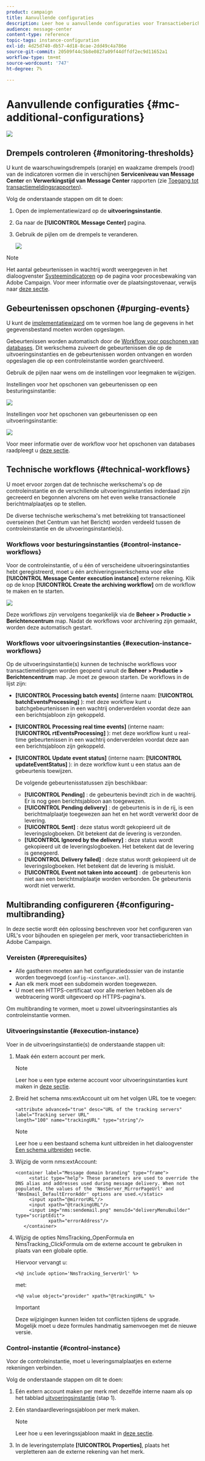 ```yaml
---
product: campaign
title: Aanvullende configuraties
description: Leer hoe u aanvullende configuraties voor Transactieberichten in Adobe Campaign Classic instelt.
audience: message-center
content-type: reference
topic-tags: instance-configuration
exl-id: 4d25d740-db57-4d18-8cae-2dd49c4a786e
source-git-commit: 20509f44c5b8e0827a09f44dffdf2ec9d11652a1
workflow-type: tm+mt
source-wordcount: '747'
ht-degree: 7%

---
```


# Aanvullende configuraties {#mc-additional-configurations}

![](../../assets/v7-only.svg)

## Drempels controleren {#monitoring-thresholds}

U kunt de waarschuwingsdrempels (oranje) en waakzame drempels (rood) van de indicatoren vormen die in verschijnen **Serviceniveau van Message Center** en **Verwerkingstijd van Message Center** rapporten (zie [Toegang tot transactiemeldingsrapporten](../../message-center/using/about-transactional-messaging-reports.md)).

Volg de onderstaande stappen om dit te doen:

1. Open de implementatiewizard op de **uitvoeringsinstantie**.

1. Ga naar de **[!UICONTROL Message Center]** pagina.

1. Gebruik de pijlen om de drempels te veranderen.

   ![](assets/messagecenter_monitor_events_001.png)

>[!NOTE]
>
>Het aantal gebeurtenissen in wachtrij wordt weergegeven in het dialoogvenster [Systeemindicatoren](../../production/using/monitoring-processes.md#system-indicators) op de pagina voor procesbewaking van Adobe Campaign. Voor meer informatie over de plaatsingstovenaar, verwijs naar [deze sectie](../../installation/using/deploying-an-instance.md#deployment-wizard).

## Gebeurtenissen opschonen {#purging-events}

U kunt de [implementatiewizard](../../production/using/database-cleanup-workflow.md#deployment-wizard) om te vormen hoe lang de gegevens in het gegevensbestand moeten worden opgeslagen.

Gebeurtenissen worden automatisch door de [Workflow voor opschonen van databases](../../production/using/database-cleanup-workflow.md). Dit werkschema zuiveert de gebeurtenissen die op de uitvoeringsinstanties en de gebeurtenissen worden ontvangen en worden opgeslagen die op een controleinstantie worden gearchiveerd.

Gebruik de pijlen naar wens om de instellingen voor leegmaken te wijzigen.

Instellingen voor het opschonen van gebeurtenissen op een besturingsinstantie:

![](assets/messagecenter_delete_events_001.png)

Instellingen voor het opschonen van gebeurtenissen op een uitvoeringsinstantie:

![](assets/messagecenter_delete_events_002.png)

Voor meer informatie over de workflow voor het opschonen van databases raadpleegt u [deze sectie](../../production/using/database-cleanup-workflow.md).


## Technische workflows {#technical-workflows}

U moet ervoor zorgen dat de technische werkschema&#39;s op de controleinstantie en de verschillende uitvoeringsinstanties inderdaad zijn gecreeerd en begonnen alvorens om het even welke transactionele berichtmalplaatjes op te stellen.

De diverse technische werkschema&#39;s met betrekking tot transactioneel overseinen (het Centrum van het Bericht) worden verdeeld tussen de controleinstantie en de uitvoeringsinstantie(s).

### Workflows voor besturingsinstanties {#control-instance-workflows}

Voor de controleinstantie, of u één of verscheidene uitvoeringsinstanties hebt geregistreerd, moet u één archiveringswerkschema voor elke **[!UICONTROL Message Center execution instance]** externe rekening. Klik op de knop **[!UICONTROL Create the archiving workflow]** om de workflow te maken en te starten.

![](assets/messagecenter_archiving_002.png)

Deze workflows zijn vervolgens toegankelijk via de **Beheer > Productie > Berichtencentrum** map. Nadat de workflows voor archivering zijn gemaakt, worden deze automatisch gestart.

<!--**Minimal architecture**

Once the control and execution modules are installed on the same instance, you must create the archiving workflow using the deployment wizard. Click the **[!UICONTROL Create the archiving workflow]** button to create and start the workflow.

![](assets/messagecenter_archiving_001.png)-->

### Workflows voor uitvoeringsinstanties {#execution-instance-workflows}

Op de uitvoeringsinstantie(s) kunnen de technische workflows voor transactiemeldingen worden geopend vanuit de **Beheer > Productie > Berichtencentrum** map. Je moet ze gewoon starten. De workflows in de lijst zijn:

* **[!UICONTROL Processing batch events]** (interne naam: **[!UICONTROL batchEventsProcessing]** ): met deze workflow kunt u batchgebeurtenissen in een wachtrij onderverdelen voordat deze aan een berichtsjabloon zijn gekoppeld.
* **[!UICONTROL Processing real time events]** (interne naam: **[!UICONTROL rtEventsProcessing]** ): met deze workflow kunt u real-time gebeurtenissen in een wachtrij onderverdelen voordat deze aan een berichtsjabloon zijn gekoppeld.
* **[!UICONTROL Update event status]** (interne naam: **[!UICONTROL updateEventStatus]** ): in deze workflow kunt u een status aan de gebeurtenis toewijzen.

   De volgende gebeurtenisstatussen zijn beschikbaar:

   * **[!UICONTROL Pending]** : de gebeurtenis bevindt zich in de wachtrij. Er is nog geen berichtsjabloon aan toegewezen.
   * **[!UICONTROL Pending delivery]** : de gebeurtenis is in de rij, is een berichtmalplaatje toegewezen aan het en het wordt verwerkt door de levering.
   * **[!UICONTROL Sent]** : deze status wordt gekopieerd uit de leveringslogboeken. Dit betekent dat de levering is verzonden.
   * **[!UICONTROL Ignored by the delivery]** : deze status wordt gekopieerd uit de leveringslogboeken. Het betekent dat de levering is genegeerd.
   * **[!UICONTROL Delivery failed]** : deze status wordt gekopieerd uit de leveringslogboeken. Het betekent dat de levering is mislukt.
   * **[!UICONTROL Event not taken into account]** : de gebeurtenis kon niet aan een berichtmalplaatje worden verbonden. De gebeurtenis wordt niet verwerkt.

## Multibranding configureren {#configuring-multibranding}

In deze sectie wordt één oplossing beschreven voor het configureren van URL&#39;s voor bijhouden en spiegelen per merk, voor transactieberichten in Adobe Campaign.

### Vereisten {#prerequisites}

* Alle gastheren moeten aan het configuratiedossier van de instantie worden toegevoegd (`config-<instance>.xml`).
* Aan elk merk moet een subdomein worden toegewezen.
* U moet een HTTPS-certificaat voor alle merken hebben als de webtracering wordt uitgevoerd op HTTPS-pagina&#39;s.

Om multibranding te vormen, moet u zowel uitvoeringsinstanties als controleinstantie vormen.

### Uitvoeringsinstantie {#execution-instance}

Voer in de uitvoeringsinstantie(s) de onderstaande stappen uit:

1. Maak één extern account per merk.

   >[!NOTE]
   >
   >Leer hoe u een type externe account voor uitvoeringsinstanties kunt maken in [deze sectie](../../message-center/using/configuring-instances.md#control-instance).

1. Breid het schema nms:extAccount uit om het volgen URL toe te voegen:

   ```
   <attribute advanced="true" desc="URL of the tracking servers" label="Tracking server URL"
   length="100" name="trackingURL" type="string"/>
   ```

   >[!NOTE]
   >
   >Leer hoe u een bestaand schema kunt uitbreiden in het dialoogvenster [Een schema uitbreiden](../../configuration/using/extending-a-schema.md) sectie.

1. Wijzig de vorm nms:extAccount:

   ```
   <container label="Message domain branding" type="frame">
        <static type="help"> These parameters are used to override the DNS alias and addresses used during message delivery. When not populated, the values of the 'NmsServer_MirrorPageUrl' and 'NmsEmail_DefaultErrorAddr' options are used.</static>
        <input xpath="@mirrorURL"/>
        <input xpath="@trackingURL"/>
        <input img="nms:sendemail.png" menuId="deliveryMenuBuilder" type="scriptEdit">
               xpath="errorAddress"/>
      </container>
   ```

1. Wijzig de opties NmsTracking_OpenFormula en NmsTracking_ClickFormula om de externe account te gebruiken in plaats van een globale optie.

   Hiervoor vervangt u:

   ```
   <%@ include option='NmsTracking_ServerUrl' %>
   ```

   met:

   ```
   <%@ value object="provider" xpath="@trackingURL" %>
   ```

   >[!IMPORTANT]
   >
   >Deze wijzigingen kunnen leiden tot conflicten tijdens de upgrade. Mogelijk moet u deze formules handmatig samenvoegen met de nieuwe versie.

### Control-instantie {#control-instance}

Voor de controleinstantie, moet u leveringsmalplaatjes en externe rekeningen verbinden.

Volg de onderstaande stappen om dit te doen:

1. Eén extern account maken per merk met dezelfde interne naam als op het tabblad [uitvoeringsinstantie](#execution-instance) (stap 1).

1. Eén standaardleveringssjabloon per merk maken.

   >[!NOTE]
   >
   >    Leer hoe u een leveringssjabloon maakt in [deze sectie](../../delivery/using/creating-a-delivery-template.md#creating-a-new-template).

1. In de leveringstemplate **[!UICONTROL Properties]**, plaats het verpletteren aan de externe rekening van het merk.
